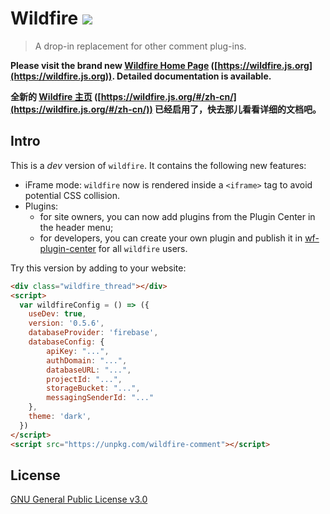# Wildfire [![](https://img.shields.io/npm/v/wildfire.svg?style=flat-square)](https://www.npmjs.com/wildfire)

> A drop-in replacement for other comment plug-ins.

**Please visit the brand new [Wildfire Home Page](https://wildfire.js.org) ([https://wildfire.js.org](https://wildfire.js.org)). Detailed documentation is available.**

**全新的 [Wildfire 主页](https://wildfire.js.org/#/zh-cn/) ([https://wildfire.js.org/#/zh-cn/](https://wildfire.js.org/#/zh-cn/)) 已经启用了，快去那儿看看详细的文档吧。**

## Intro

This is a *dev* version of `wildfire`. It contains the following new features:

- iFrame mode: `wildfire` now is rendered inside a `<iframe>` tag to avoid potential CSS collision.
- Plugins: 
  + for site owners, you can now add plugins from the Plugin Center in the header menu; 
  + for developers, you can create your own plugin and publish it in [wf-plugin-center](https://github.com/wildfirejs/wf-plugin-center) for all `wildfire` users.

Try this version by adding to your website: 

```html
<div class="wildfire_thread"></div>
<script>
  var wildfireConfig = () => ({
    useDev: true,
    version: '0.5.6',
    databaseProvider: 'firebase',
    databaseConfig: {
        apiKey: "...",
        authDomain: "...",
        databaseURL: "...",
        projectId: "...",
        storageBucket: "...",
        messagingSenderId: "..."
    },
    theme: 'dark',
  })
</script>
<script src="https://unpkg.com/wildfire-comment"></script>
```

## License

[GNU General Public License v3.0](https://github.com/cheng-kang/wildfire/blob/master/LICENSE)
